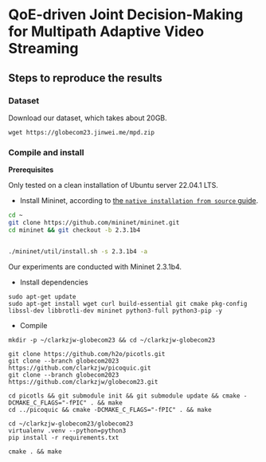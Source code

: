 # QoE-driven Joint Decision-Making for Multipath Adaptive Video Streaming

## Steps to reproduce the results

### Dataset

Download our dataset, which takes about 20GB.

```
wget https://globecom23.jinwei.me/mpd.zip
```

### Compile and install

**Prerequisites**

Only tested on a clean installation of Ubuntu server 22.04.1 LTS.

+ Install Mininet, according to [the `native installation from source` guide](http://mininet.org/download/#option-2-native-installation-from-source).
```bash
cd ~
git clone https://github.com/mininet/mininet.git
cd mininet && git checkout -b 2.3.1b4


./mininet/util/install.sh -s 2.3.1b4 -a
```

Our experiments are conducted with Mininet 2.3.1b4. 

+ Install dependencies

```
sudo apt-get update
sudo apt-get install wget curl build-essential git cmake pkg-config libssl-dev libbrotli-dev mininet python3-full python3-pip -y
```

+ Compile

```
mkdir -p ~/clarkzjw-globecom23 && cd ~/clarkzjw-globecom23

git clone https://github.com/h2o/picotls.git
git clone --branch globecom2023 https://github.com/clarkzjw/picoquic.git
git clone --branch globecom2023 https://github.com/clarkzjw/globecom23.git

cd picotls && git submodule init && git submodule update && cmake -DCMAKE_C_FLAGS="-fPIC" . && make
cd ../picoquic && cmake -DCMAKE_C_FLAGS="-fPIC" . && make

cd ~/clarkzjw-globecom23/globecom23
virtualenv .venv --python=python3
pip install -r requirements.txt

cmake . && make
```
